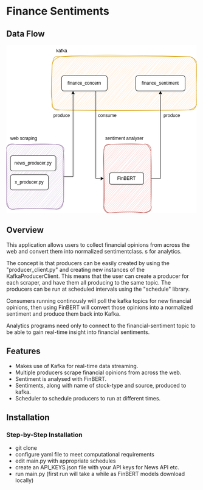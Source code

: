# Finance Sentiments

## Data Flow
![data flow diagram](images/financesentiments.png)

## Overview
This application allows users to collect financial opinions from across the web and convert them into normalized sentimentclass. s for analytics.

The concept is that producers can be easily created by using the "producer_client.py" and creating new instances of the KafkaProducerClient. This means that the user can create a producer for each scraper, and have them all producing to the same topic. The producers can be run at scheduled intervals using the "schedule" library.

Consumers running continously will poll the kafka topics for new financial opinions, then using FinBERT will convert those opinions into a normalized sentiment and produce them back into Kafka.

Analytics programs need only to connect to the financial-sentiment topic to be able to gain real-time insight into financial sentiments.

## Features
- Makes use of Kafka for real-time data streaming.
- Multiple producers scrape financial opinions from across the web.
- Sentiment is analysed with FinBERT.
- Sentiments, along with name of stock-type and source, produced to kafka.
- Scheduler to schedule producers to run at different times.

## Installation
### Step-by-Step Installation
- git clone
- configure yaml file to meet computational requirements
- edit main.py with appropriate schedules
- create an API_KEYS.json file with your API keys for News API etc.
- run main.py (first run will take a while as FinBERT models download locally)
